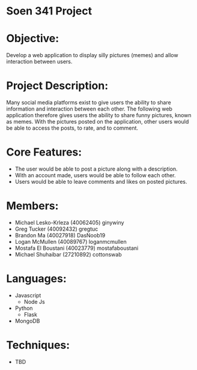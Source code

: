 # Soen 341 Project

# Objective:
Develop a web application to display silly pictures (memes) and allow interaction between users.

# Project Description:
Many social media platforms exist to give users the ability to share information and interaction between each other. The following web application therefore gives users the ability to share funny pictures, known as memes. With the pictures posted on the application, other users would be able to access the posts, to rate, and to comment.

# Core Features:
- The user would be able to post a picture along with a description. 
- With an account made, users would be able to follow each other. 
- Users would be able to leave comments and likes on posted pictures.

# Members:
- Michael Lesko-Krleza (40062405) ginywiny
- Greg Tucker (40092432) gregtuc
- Brandon Ma (40027918) DasNoob19
- Logan McMullen (40089767) loganmcmullen
- Mostafa El Boustani (40023779) mostafaboustani
- Michael Shuhaibar (27210892)  cottonswab

# Languages:
- Javascript
	- Node Js
- Python 
	- Flask
- MongoDB

# Techniques:
- TBD
